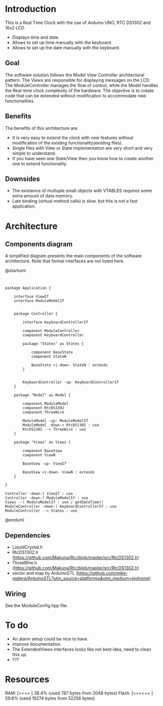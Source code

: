 
# Introduction

This is a Real Time Clock with the use of Arduino UNO, RTC DS1302 and 16x2 LCD.
- Displays time and date.
- Allows to set up time manually with the keyboard.
- Allows to set up the date manually with the keyboard.

## Goal

The software solution follows the Model View Controller architectural pattern.
The Views are responsible for displaying messages on the LCD.
The ModuleController manages the flow of control, while the Model handles the Real-time clock complexity of the hardware.
The objective is to create code that can be extended without modification to accommodate new functionalities.

## Benefits

The benefits of this architecture are:
- It is very easy to extend the clock with new features without modification of the existing functionality(existing files).
- Single files with View or State implementation are very short and very simple to understand.
- If you have seen one State/View then you know how to create another one to extend functionality.

## Downsides

- The existence of multuple small objects with VTABLES requires some extra amount of data memory.
- Late binding (virtual method calls) is slow. but this is not a fast application.

# Architecture

## Components diagram
A simplified diagram presents the main components of the software architecture. Note that formal interfaces are not listed here. 

@startuml
```plantuml


package Application {
    
    interface ViewIf
    interface ModuleModelIf


    package Controller {

        interface KeyboardControllerIf

        component ModuleController
        component KeyboardController
        
        package "States" as States {
            
            component BaseState
            component StateN        

            BaseState <|-down- StateN : extends
        }


        KeyboardController -up- KeyboardControllerIf
    }

    package "Model" as Model {

        component ModuleModel
        component RtcDS1302
        component ThreeWire

        ModuleModel -up- ModuleModelIf
        ModuleModel -down-> RtcDS1302 : use
        RtcDS1302 --> ThreeWire : use
    }

    package "Views" as Views {      

        component BaseView
        component ViewN

        BaseView -up- ViewIf

        BaseView <|-down- ViewN : extends
    }    

}

Controller -down-( ViewIf : use
Controller -down-( ModuleModelIf : use
Views --( ModuleModelIf : use / getDateTime()
ModuleController -down-( KeyboardControllerIf : use
ModuleController --> States : use

```
@enduml

## Dependencies

- LiquidCrystal.h
- RtcDS1302.h (https://github.com/Makuna/Rtc/blob/master/src/RtcDS1302.h)
- ThreeWire.h (https://github.com/Makuna/Rtc/blob/master/src/RtcDS1302.h)
- vector and map by ArduinoSTL (https://github.com/mike-matera/ArduinoSTL?utm_source=platformio&utm_medium=piohome)

## Wiring

See the ModuleConfig.hpp file.

# To do

- An alarm setup could be nice to have.
- Improve documentation.
- The ExtendedViews interfaces looks like not best idea, need to clean this up.
- ???

# Resources

RAM:   [====      ]  38.4% (used 787 bytes from 2048 bytes)
Flash: [======    ]  59.8% (used 19274 bytes from 32256 bytes)


